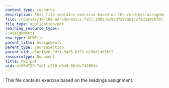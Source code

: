 ```yaml
---
content_type: resource
description: This file contains exercise based on the readings assignment.
file: /courses/16-100-aerodynamics-fall-2005/e198d7297ab1c2f0d3a066fdc745062d_hw1.pdf
file_type: application/pdf
learning_resource_types:
- Assignments
ocw_type: OCWFile
parent_title: Assignments
parent_type: CourseSection
parent_uid: a6ac16e6-2df1-54f5-8f21-b196d1dd36f2
resourcetype: Document
title: hw1.pdf
uid: e198d729-7ab1-c2f0-d3a0-66fdc745062d
---
```

This file contains exercise based on the readings assignment.

